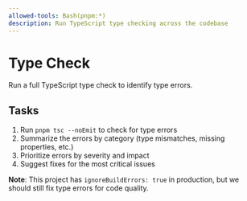 ```yaml
---
allowed-tools: Bash(pnpm:*)
description: Run TypeScript type checking across the codebase
---
```


# Type Check

Run a full TypeScript type check to identify type errors.

## Tasks

1. Run `pnpm tsc --noEmit` to check for type errors
2. Summarize the errors by category (type mismatches, missing properties, etc.)
3. Prioritize errors by severity and impact
4. Suggest fixes for the most critical issues

**Note**: This project has `ignoreBuildErrors: true` in production, but we should still fix type errors for code quality.
